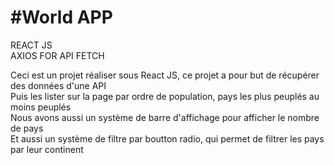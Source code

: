# #World APP

REACT JS <br>
AXIOS FOR API FETCH

Ceci est un projet réaliser sous React JS, ce projet a pour but de récupérer des données d'une API <br>
Puis les lister sur la page par ordre de population, pays les plus peuplés au moins peuplés <br>
Nous avons aussi un système de barre d'affichage pour afficher le nombre de pays <br>
Et aussi un système de filtre par boutton radio, qui permet de filtrer les pays par leur continent <br>

